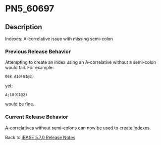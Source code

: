 # PN5_60697

<PageHeader />

## Description

Indexes: A-correlative issue with missing semi-colon

### Previous Release Behavior

Attempting to create an index using an A-correlative without a semi-colon would fail. For example:

```
008 A10(G1@2)
```

yet:

```
A;10(G1@2)
```

would be fine.

### Current Release Behavior

A-correlatives without semi-colons can now be used to create indexes.

Back to [jBASE 5.7.0 Release Notes](./../README.md)
  
<PageFooter />
